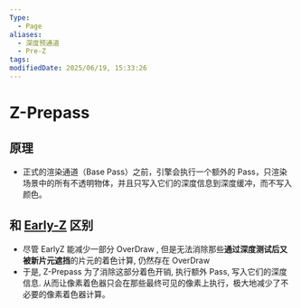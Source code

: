 ```yaml
---
Type:
  - Page
aliases:
  - 深度预通道
  - Pre-Z
tags: 
modifiedDate: 2025/06/19, 15:33:26
---
```


# Z-Prepass

## 原理

- 正式的渲染通道（Base Pass）之前，引擎会执行一个额外的 Pass，只渲染场景中的所有不透明物体，并且只写入它们的深度信息到深度缓冲，而不写入颜色。

## 和 [Early-Z](Early-Z.md) 区别

- 尽管 EarlyZ 能减少一部分 OverDraw , 但是无法消除那些**通过深度测试后又被新片元遮挡**的片元的着色计算, 仍然存在 OverDraw
- 于是, Z-Prepass 为了消除这部分着色开销, 执行额外 Pass, 写入它们的深度信息. 从而让像素着色器只会在那些最终可见的像素上执行，极大地减少了不必要的像素着色器计算。
